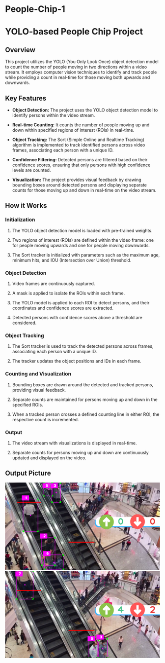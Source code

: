 # People-Chip-1
# YOLO-based People Chip Project

## Overview

This project utilizes the YOLO (You Only Look Once) object detection model to count the number of people moving in two directions within a video stream. It employs computer vision techniques to identify and track people while providing a count in real-time for those moving both upwards and downwards.

## Key Features

- **Object Detection:** The project uses the YOLO object detection model to identify persons within the video stream.

- **Real-time Counting:** It counts the number of people moving up and down within specified regions of interest (ROIs) in real-time.

- **Object Tracking:** The Sort (Simple Online and Realtime Tracking) algorithm is implemented to track identified persons across video frames, associating each person with a unique ID.

- **Confidence Filtering:** Detected persons are filtered based on their confidence scores, ensuring that only persons with high confidence levels are counted.

- **Visualization:** The project provides visual feedback by drawing bounding boxes around detected persons and displaying separate counts for those moving up and down in real-time on the video stream.

## How it Works

### Initialization

1. The YOLO object detection model is loaded with pre-trained weights.

2. Two regions of interest (ROIs) are defined within the video frame: one for people moving upwards and one for people moving downwards.

3. The Sort tracker is initialized with parameters such as the maximum age, minimum hits, and IOU (Intersection over Union) threshold.

### Object Detection

1. Video frames are continuously captured.

2. A mask is applied to isolate the ROIs within each frame.

3. The YOLO model is applied to each ROI to detect persons, and their coordinates and confidence scores are extracted.

4. Detected persons with confidence scores above a threshold are considered.

### Object Tracking

1. The Sort tracker is used to track the detected persons across frames, associating each person with a unique ID.

2. The tracker updates the object positions and IDs in each frame.

### Counting and Visualization

1. Bounding boxes are drawn around the detected and tracked persons, providing visual feedback.

2. Separate counts are maintained for persons moving up and down in the specified ROIs.

3. When a tracked person crosses a defined counting line in either ROI, the respective count is incremented.

### Output

1. The video stream with visualizations is displayed in real-time.

2. Separate counts for persons moving up and down are continuously updated and displayed on the video.

## Output Picture

![Output Picture](project2_1.png)
![Output Picture](project2_2.png)
